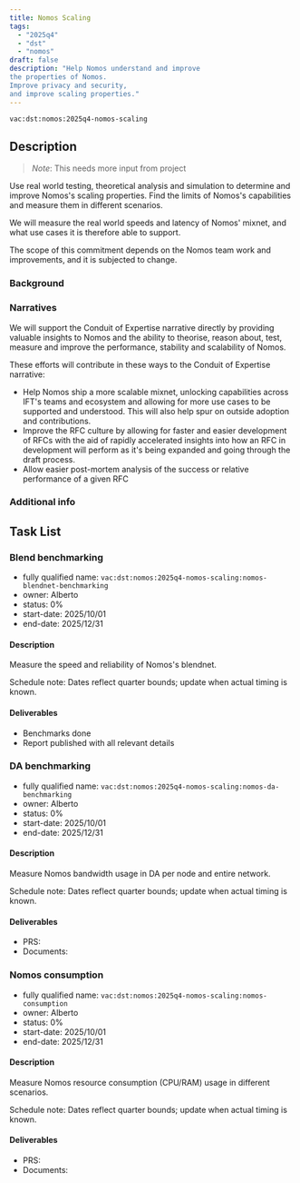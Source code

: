 ```yaml
---
title: Nomos Scaling
tags:
  - "2025q4"
  - "dst"
  - "nomos"
draft: false
description: "Help Nomos understand and improve
the properties of Nomos.
Improve privacy and security,
and improve scaling properties."
---
```


`vac:dst:nomos:2025q4-nomos-scaling`


## Description
> *Note*: This needs more input from project

Use real world testing,
theoretical analysis
and simulation
to determine and improve Nomos's scaling properties.
Find the limits of Nomos's capabilities
and measure them in different scenarios.

We will measure the real world speeds and latency of Nomos' mixnet,
and what use cases it is therefore able to support.

The scope of this commitment depends on the Nomos team
work and improvements, and it is subjected to change.

### Background

### Narratives

We will support the Conduit of Expertise narrative directly
by providing valuable insights to Nomos
and the ability to theorise, reason about,
test, measure and improve
the performance, stability and scalability of Nomos.

These efforts will contribute in these ways to the Conduit of Expertise narrative:

* Help Nomos ship a more scalable mixnet,
  unlocking capabilities across IFT's teams and ecosystem
  and allowing for more use cases to be supported and understood.
This will also help spur on outside adoption and contributions.
* Improve the RFC culture
  by allowing for faster and easier development of RFCs
  with the aid of rapidly accelerated insights into how an RFC in development will perform as it's being expanded and going through the draft process.
* Allow easier post-mortem analysis of the success or relative performance of a given RFC

### Additional info

## Task List

### Blend benchmarking

* fully qualified name: `vac:dst:nomos:2025q4-nomos-scaling:nomos-blendnet-benchmarking`
* owner: Alberto
* status: 0%
* start-date: 2025/10/01
* end-date: 2025/12/31

#### Description

Measure the speed and reliability of Nomos's blendnet.

Schedule note: Dates reflect quarter bounds; update when actual timing is known.
#### Deliverables
* Benchmarks done
* Report published with all relevant details


### DA benchmarking

* fully qualified name: `vac:dst:nomos:2025q4-nomos-scaling:nomos-da-benchmarking`
* owner: Alberto
* status: 0%
* start-date: 2025/10/01
* end-date: 2025/12/31

#### Description

Measure Nomos bandwidth usage in DA per node and entire network.

Schedule note: Dates reflect quarter bounds; update when actual timing is known.
#### Deliverables
* PRS:
* Documents:


### Nomos consumption

* fully qualified name: `vac:dst:nomos:2025q4-nomos-scaling:nomos-consumption`
* owner: Alberto
* status: 0%
* start-date: 2025/10/01
* end-date: 2025/12/31

#### Description

Measure Nomos resource consumption (CPU/RAM) usage in different scenarios.

Schedule note: Dates reflect quarter bounds; update when actual timing is known.
#### Deliverables
* PRS:
* Documents:
